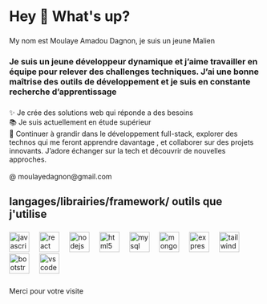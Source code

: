 <h1 align="left">Hey 👋 What's up?</h1>

###

<p align="left">My nom est Moulaye Amadou Dagnon,  je suis un jeune Malien</p>

###

<h3 align="left">Je suis un jeune développeur dynamique et j’aime travailler en équipe pour relever des challenges techniques. J’ai une bonne maîtrise des outils de développement et je suis en constante recherche d’apprentissage</h3>

###

<p align="left">✨ Je crée des solutions web qui réponde a des besoins  <br>📚 Je suis actuellement en étude supérieur <br>🎯 Continuer à grandir dans le développement full-stack, explorer des technos qui me feront apprendre davantage , et collaborer sur des projets innovants. J’adore échanger sur la tech et découvrir de nouvelles approches.<br><br>@ moulayedagnon@gmail.com</p>

###

<h2 align="left">langages/librairies/framework/ outils  que j'utilise</h2>

###

<div align="left">
  <img src="https://cdn.jsdelivr.net/gh/devicons/devicon/icons/javascript/javascript-original.svg" height="40" alt="javascript logo"  />
  <img width="12" />
  <img src="https://cdn.jsdelivr.net/gh/devicons/devicon/icons/react/react-original.svg" height="40" alt="react logo"  />
  <img width="12" />
  <img src="https://cdn.jsdelivr.net/gh/devicons/devicon/icons/nodejs/nodejs-original.svg" height="40" alt="nodejs logo"  />
  <img width="12" />
  <img src="https://cdn.jsdelivr.net/gh/devicons/devicon/icons/html5/html5-original.svg" height="40" alt="html5 logo"  />
  <img width="12" />
  <img src="https://cdn.jsdelivr.net/gh/devicons/devicon/icons/mysql/mysql-original.svg" height="40" alt="mysql logo"  />
  <img width="12" />
  <img src="https://cdn.jsdelivr.net/gh/devicons/devicon/icons/mongodb/mongodb-original.svg" height="40" alt="mongodb logo"  />
  <img width="12" />
  <img src="https://cdn.jsdelivr.net/gh/devicons/devicon/icons/express/express-original.svg" height="40" alt="express logo"  />
  <img width="12" />
  <img src="https://cdn.jsdelivr.net/gh/devicons/devicon/icons/tailwindcss/tailwindcss-original-wordmark.svg" height="40" alt="tailwindcss logo"  />
  <img width="12" />
  <img src="https://cdn.jsdelivr.net/gh/devicons/devicon/icons/bootstrap/bootstrap-original.svg" height="40" alt="bootstrap logo"  />
  <img width="12" />
  <img src="https://cdn.jsdelivr.net/gh/devicons/devicon/icons/vscode/vscode-original.svg" height="40" alt="vscode logo"  />
</div>

###

<p align="left">Merci pour votre visite</p>

###
